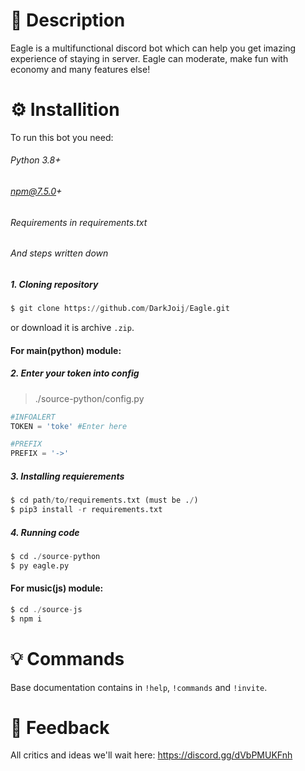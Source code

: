# 🦅 Description
Eagle is a multifunctional discord bot which can help you get imazing experience of staying in server. Eagle can moderate, make fun with economy and many features else!

# ⚙️ Installition
To run this bot you need:
###### Python 3.8+
###### npm@7.5.0+
###### Requirements in requirements.txt
###### And steps written down
##### 1. Cloning repository
```py
$ git clone https://github.com/DarkJoij/Eagle.git
```
or download it is archive `.zip`.

#### For main(python) module:
##### 2. Enter your token into config
> ./source-python/config.py
```py
#INFOALERT
TOKEN = 'toke' #Enter here

#PREFIX
PREFIX = '->'
```

##### 3. Installing requierements
```py
$ cd path/to/requirements.txt (must be ./)
$ pip3 install -r requirements.txt
```

##### 4. Running code
```py
$ cd ./source-python
$ py eagle.py
```

#### For music(js) module:
```js
$ cd ./source-js
$ npm i
```

# 💡 Commands
Base documentation contains in `!help`, `!commands` and `!invite`.

# 🔄 Feedback 
All critics and ideas we'll wait here: https://discord.gg/dVbPMUKFnh

